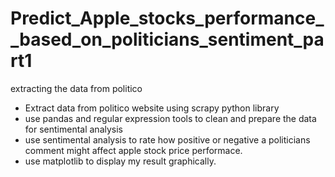 # Predict_Apple_stocks_performance__based_on_politicians_sentiment_part1
extracting the data from politico


* Extract data from politico website using scrapy python library
* use pandas and regular expression tools to clean and prepare the data for sentimental analysis
* use sentimental analysis to rate how positive or negative a politicians comment might affect apple stock price performace.
* use matplotlib to display my result graphically.
